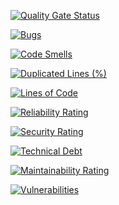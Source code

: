 [![Quality Gate Status](https://sonarcloud.io/api/project_badges/measure?project=e-biznes_e-biznes&metric=alert_status)](https://sonarcloud.io/summary/new_code?id=e-biznes_e-biznes)

[![Bugs](https://sonarcloud.io/api/project_badges/measure?project=e-biznes_e-biznes&metric=bugs)](https://sonarcloud.io/summary/new_code?id=e-biznes_e-biznes)

[![Code Smells](https://sonarcloud.io/api/project_badges/measure?project=e-biznes_e-biznes&metric=code_smells)](https://sonarcloud.io/summary/new_code?id=e-biznes_e-biznes)

[![Duplicated Lines (%)](https://sonarcloud.io/api/project_badges/measure?project=e-biznes_e-biznes&metric=duplicated_lines_density)](https://sonarcloud.io/summary/new_code?id=e-biznes_e-biznes)

[![Lines of Code](https://sonarcloud.io/api/project_badges/measure?project=e-biznes_e-biznes&metric=ncloc)](https://sonarcloud.io/summary/new_code?id=e-biznes_e-biznes)

[![Reliability Rating](https://sonarcloud.io/api/project_badges/measure?project=e-biznes_e-biznes&metric=reliability_rating)](https://sonarcloud.io/summary/new_code?id=e-biznes_e-biznes)

[![Security Rating](https://sonarcloud.io/api/project_badges/measure?project=e-biznes_e-biznes&metric=security_rating)](https://sonarcloud.io/summary/new_code?id=e-biznes_e-biznes)

[![Technical Debt](https://sonarcloud.io/api/project_badges/measure?project=e-biznes_e-biznes&metric=sqale_index)](https://sonarcloud.io/summary/new_code?id=e-biznes_e-biznes)

[![Maintainability Rating](https://sonarcloud.io/api/project_badges/measure?project=e-biznes_e-biznes&metric=sqale_rating)](https://sonarcloud.io/summary/new_code?id=e-biznes_e-biznes)

[![Vulnerabilities](https://sonarcloud.io/api/project_badges/measure?project=e-biznes_e-biznes&metric=vulnerabilities)](https://sonarcloud.io/summary/new_code?id=e-biznes_e-biznes)
